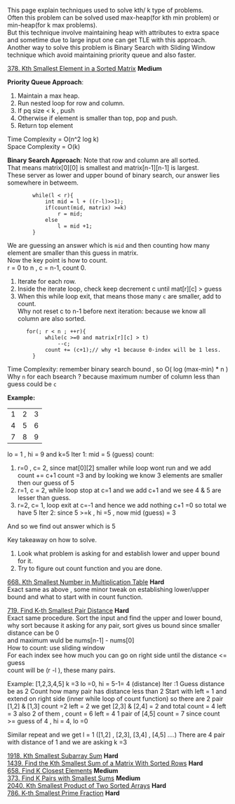 This page explain techniques used to solve kth/ k type of problems.  
Often this problem can be solved used max-heap(for kth min problem) or min-heap(for k max problems).  
But this technique involve maintaining heap with attributes to extra space and sometime due to large input one can get TLE with this approach.  
Another way to solve this problem is Binary Search with Sliding Window technique which avoid maintaining priority queue and also faster.  

[378. Kth Smallest Element in a Sorted Matrix](https://leetcode.com/problems/kth-smallest-element-in-a-sorted-matrix/)  **Medium**  

**Priority Queue Approach**:
1. Maintain a max heap.  
2. Run nested loop for row and column.  
3. If pq size < k , push 
4. Otherwise if element is smaller than top, pop and push.
5. Return top element

Time Complexity = O(n^2 log k)  
Space Complexity = O(k)  


**Binary Search Approach**:
Note that row and column are all sorted.  
That means matrix[0][0] is smallest and matrix[n-1][n-1] is largest.  
These server as lower and upper bound of binary search, our answer lies somewhere in betweem.  
```
        while(l < r){
            int mid = l + ((r-l)>>1);
            if(count(mid, matrix) >=k)
                r = mid;
            else
                l = mid +1;
        }
```
We are guessing an answer which is ```mid``` and then counting how many element are smaller than this guess in matrix.  
Now the key point is how to count.  
r = 0 to n , c = n-1, count 0.    
1. Iterate for each row.  
2. Inside the iterate loop, check keep decrement c until mat[r][c] > guess
3. When this while loop exit, that means those many ```c``` are smaller, add to count.  
Why not reset c to n-1 before next iteration: because we know all column are also sorted.  
```
      for(; r < n ; ++r){
            while(c >=0 and matrix[r][c] > t)
                --c;
            count += (c+1);// why +1 because 0-index will be 1 less.
        }
```
Time Complexity: remember binary search bound , so O( log (max-min) * n )  
Why ```n``` for each bsearch ? because maximum number of column less than guess could be ```c```  

**Example:**  

| | | |
| :---: | :---: |:---: | 
| 1 | 2 | 3 | 
| 4 | 5 | 6 | 
| 7 | 8 | 9 | 

lo = 1 , hi = 9 and k=5
Iter 1: mid = 5 (guess)
   count: 
   1. r=0 , c= 2, since mat[0][2] smaller while loop wont run and we add count += c+1 count =3 and by looking we know 3 elements are smaller then our guess of 5  
   2. r=1, c = 2, while loop stop at c=1 and we add c+1 and we see 4 & 5 are lesser than guess.  
   3. r=2, c= 1, loop exit at c=-1 and hence we add nothing c+1 =0 so total we have 5 
Iter 2: since 5 >=k , hi =5 , now mid (guess) = 3

And so we find out answer which is 5 

Key takeaway on how to solve.
1. Look what problem is asking for and establish lower and upper bound for it.  
2. Try to figure out count function and you are done.

[668. Kth Smallest Number in Multiplication Table](https://leetcode.com/problems/kth-smallest-number-in-multiplication-table/)  **Hard**  
Exact same as above , some minor tweak on establishing lower/upper bound and what to start with in count function.  

[719. Find K-th Smallest Pair Distance](https://leetcode.com/problems/find-k-th-smallest-pair-distance/)  **Hard**  
Exact same procedure.
Sort the input and find the upper and lower bound, why sort because it asking for any pair, sort gives us bound since smaller distance can be 0  
and maximum wuld be nums[n-1] - nums[0]  
How to count: use sliding window  
For each index see how much you can go on right side until the distance <= guess  
count will be (r -l ), these many pairs.  

Example:
[1,2,3,4,5] k =3
lo =0, hi = 5-1= 4 (distance)
Iter :1 Guess distance be as 2
Count how many pair has distance less than 2
Start with left = 1 and extend on right side (inner while loop of count function)  so there are 2 pair [1,2] & [1,3]  count =2
left = 2 we get [2,3] & [2,4] = 2 and total count = 4
left = 3 also 2 of them , count = 6
left = 4 1 pair of [4,5] count = 7
since count >= guess of 4 , hi = 4, lo =0

Similar repeat and we get l = 1 ([1,2] , [2,3], [3,4] , [4,5] ....) There are 4 pair with distance of 1 and we are asking k =3

[1918. Kth Smallest Subarray Sum](https://leetcode.com/problems/kth-smallest-subarray-sum/)  **Hard**  
[1439. Find the Kth Smallest Sum of a Matrix With Sorted Rows](https://leetcode.com/problems/find-the-kth-smallest-sum-of-a-matrix-with-sorted-rows/)  **Hard**  
[658. Find K Closest Elements](https://leetcode.com/problems/find-k-closest-elements/)  **Medium**  
[373. Find K Pairs with Smallest Sums](https://leetcode.com/problems/find-k-pairs-with-smallest-sums/)  **Medium**  
[2040. Kth Smallest Product of Two Sorted Arrays](https://leetcode.com/problems/kth-smallest-product-of-two-sorted-arrays/)  **Hard**  
[786. K-th Smallest Prime Fraction](https://leetcode.com/problems/k-th-smallest-prime-fraction/) **Hard**  
